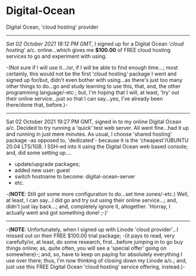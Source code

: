 # Digital-Ocean
Digital Ocean, 'cloud hosting' provider

-----

_Sat 02 October 2021 18:12 PM GMT_, I signed up for a Digital Ocean '_cloud hosting_' a/c. online...which gives me **$100.00** of FREE cloud hosting services to go and experiment with using. 

-(Not sure if I will use it.../or, if I will be able to find enough time...; most certainly, this would not be the first 'cloud hosting' package I went and signed up for/but, didn't even bother with using...as there's just too many other things to do...go and study learning to use this, that, and, the other programming language/-etc.; but, I'm hoping that I will, at least, 'try' out their online service...just so that I can say...yes, I've already been there/done that, before.)-

-----

Sat 02 October 2021 19:27 PM GMT, signed in to my online Digital Ocean a/c. Decided to try running a 'quick' test web server. All went fine...had it up and running in just mere minutes. As usual, I choose 'shared hosting' package -as opposed to, 'dedicated'- because it is the 'cheapest'/UBUNTU 20.04 LTS/1GB. I SSH-ed into it using the Digital Ocean web based console; and, did some setting up....

- update/upgrade packages; 
- added new user: guest
- switch hostname to become: digital-ocean-server
- etc. 

-(**NOTE**: Still got some more configuration to do...set time zones/-etc.) Well, at least, I can say...I did go and try out using their online service...; and, didn't just lay back...; and, completely ignore it, altogether. 'Horray, I actually went and got something done! ;-)'

-----

-(**NOTE**: Unfortunately, when I signed up with Linode 'cloud provider'...I missed out on their FREE $100.00 trial package; -(it pays to read, very carefully/or, at least, do some research, first...before jumping in to go buy things online; as, quite often, you will see a 'special offer' going on somewhere)-; and, so, have to keep on paying for absolutely everything I use over there; thus, I'm now thinking of closing down my Linode a/c.; and, just use this FREE Digital Ocean 'cloud hosting' service offering, instead.)- 


